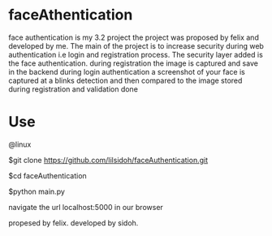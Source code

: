 faceAthentication
=================


face authentication is my 3.2 project the project was proposed by felix and developed by me.
The main of the project is to increase security during web authentication i.e login and registration process.
The security layer added is the face authentication. during registration the image is captured and save in the backend 
during login authentication a screenshot of your face is captured at a blinks detection and then compared to the image stored during registration
and validation done

Use
===
@linux

$git clone https://github.com/lilsidoh/faceAuthentication.git

$cd faceAuthentication

$python main.py

navigate the url localhost:5000 in our browser

propesed by felix.
developed by sidoh.
